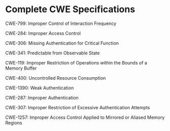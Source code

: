 

# Complete CWE Specifications

CWE-799: Improper Control of Interaction Frequency

CWE-284: Improper Access Control

CWE-306: Missing Authentication for Critical Function

CWE-341: Predictable from Observable State

CWE-119: Improper Restriction of Operations within the Bounds of a Memory Buffer

CWE-400: Uncontrolled Resource Consumption

CWE-1390: Weak Authentication

CWE-287: Improper Authentication

CWE-307: Improper Restriction of Excessive Authentication Attempts

CWE-1257: Improper Access Control Applied to Mirrored or Aliased Memory Regions